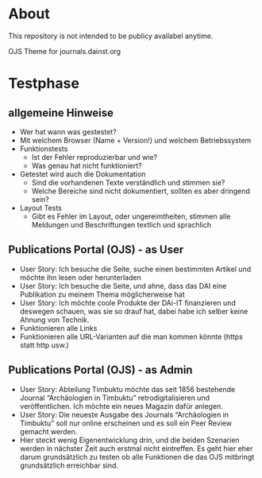 # About

This repository is not intended to be publicy availabel anytime.

OJS Theme for journals.dainst.org

# Testphase

## allgemeine Hinweise
-	Wer hat wann was gestestet?
-	Mit welchem Browser (Name  + Version!) und welchem Betriebssystem
- Funktionstests
    *  Ist der Fehler reproduzierbar und wie?
    *	Was genau hat nicht funktioniert?
-	Getestet wird auch die Dokumentation
    *	Sind die vorhandenen Texte verständlich und stimmen sie?
    *	Welche Bereiche sind nicht dokumentiert, sollten es aber dringend sein?
-	Layout Tests
    *	Gibt es Fehler im Layout, oder ungereimtheiten, stimmen alle Meldungen und Beschriftungen textlich und sprachlich

##	Publications Portal (OJS) - as User
-	User Story: Ich besuche die Seite, suche einen bestimmten Artikel und möchte ihn lesen oder herunterladen
-	User Story: Ich besuche die Seite, und ahne, dass das DAI eine Publikation zu meinem Thema möglicherweise hat
-	User Story:  Ich möchte coole Produkte der DAi-IT finanzieren und deswegen schauen, was sie so drauf hat, dabei habe ich selber keine Ahnung von Technik.
-	Funktionieren alle Links
-	Funktionieren alle URL-Varianten auf die man kommen könnte (https statt http usw.)

##	Publications Portal (OJS) - as Admin
-	User Story: Abteilung Timbuktu möchte das seit 1856 bestehende Journal “Archäologien in Timbuktu” retrodigitalisieren und veröffentlichen. Ich möchte ein neues Magazin dafür anlegen.
-	User Story: Die neueste Ausgabe des Journals “Archäologien in Timbuktu” soll nur online erscheinen und es soll ein Peer Review gemacht werden.
-	Hier steckt wenig Eigenentwicklung drin, und die beiden Szenarien werden in nächster Zeit auch erstmal nicht eintreffen. Es geht hier eher darum grundsätzlich zu testen ob alle Funktionen die das OJS mitbringt grundsätzlich erreichbar sind.


